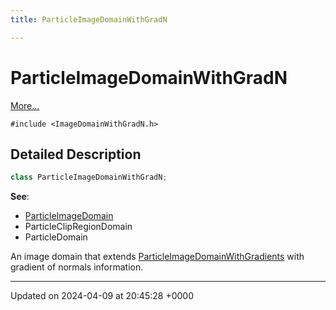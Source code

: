 ```yaml
---
title: ParticleImageDomainWithGradN

---
```


# ParticleImageDomainWithGradN



 [More...](#detailed-description)


`#include <ImageDomainWithGradN.h>`

## Detailed Description

```cpp
class ParticleImageDomainWithGradN;
```


**See**: 

  * [ParticleImageDomain](../Classes/classParticleImageDomain.md)
  * ParticleClipRegionDomain 
  * ParticleDomain 


An image domain that extends [ParticleImageDomainWithGradients](../Classes/classParticleImageDomainWithGradients.md) with gradient of normals information.

-------------------------------

Updated on 2024-04-09 at 20:45:28 +0000